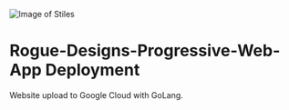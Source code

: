 ![Image of Stiles](https://storage.googleapis.com/stiles-images/StilesLogo.png)
# Rogue-Designs-Progressive-Web-App Deployment
Website upload to Google Cloud with GoLang.
